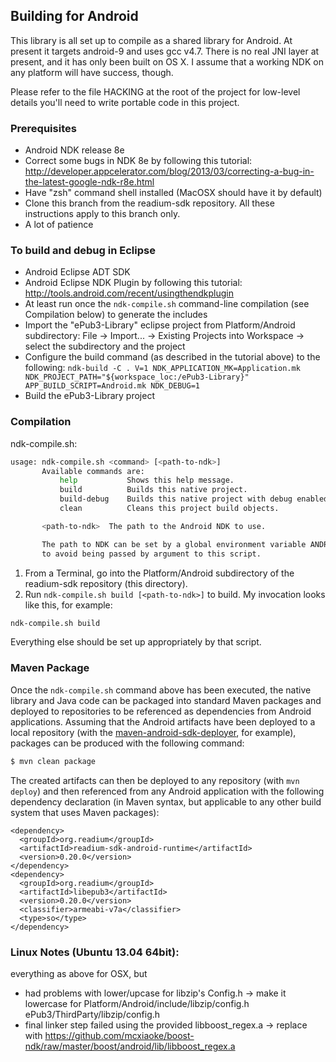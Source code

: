 ## Building for Android

This library is all set up to compile as a shared library for Android. At present it targets android-9 and uses gcc v4.7. There is no real JNI layer at present, and it has only been built on OS X. I assume that a working NDK on any platform will have success, though.

Please refer to the file HACKING at the root of the project for low-level details you'll need to write portable code in this project.

### Prerequisites

* Android NDK release 8e
* Correct some bugs in NDK 8e by following this tutorial:
    http://developer.appcelerator.com/blog/2013/03/correcting-a-bug-in-the-latest-google-ndk-r8e.html
* Have "zsh" command shell installed (MacOSX should have it by default)
* Clone this branch from the readium-sdk repository. All these instructions apply to this branch only.
* A lot of patience

### To build and debug in Eclipse

* Android Eclipse ADT SDK
* Android Eclipse NDK Plugin by following this tutorial:
    http://tools.android.com/recent/usingthendkplugin
* At least run once the `ndk-compile.sh` command-line compilation (see Compilation below) to generate the includes
* Import the "ePub3-Library" eclipse project from Platform/Android subdirectory:
    File -> Import... -> Existing Projects into Workspace -> select the subdirectory and the project
* Configure the build command (as described in the tutorial above) to the following:
    `ndk-build -C . V=1 NDK_APPLICATION_MK=Application.mk NDK_PROJECT_PATH="${workspace_loc:/ePub3-Library}" APP_BUILD_SCRIPT=Android.mk NDK_DEBUG=1`
* Build the ePub3-Library project

### Compilation

ndk-compile.sh:
```bash
usage: ndk-compile.sh <command> [<path-to-ndk>]
       Available commands are:
           help           Shows this help message.
           build          Builds this native project.
           build-debug    Builds this native project with debug enabled.
           clean          Cleans this project build objects.

       <path-to-ndk>  The path to the Android NDK to use.

       The path to NDK can be set by a global environment variable ANDROID_NDK,
       to avoid being passed by argument to this script.
```

1. From a Terminal, go into the Platform/Android subdirectory of the readium-sdk repository (this directory).
2. Run `ndk-compile.sh build [<path-to-ndk>]` to build. My invocation looks like this, for example:

```bash
ndk-compile.sh build
```

Everything else should be set up appropriately by that script.

### Maven Package

Once the `ndk-compile.sh` command above has been executed, the native library
and Java code can be packaged into standard Maven packages and deployed to
repositories to be referenced as dependencies from Android applications.
Assuming that the Android artifacts have been deployed to a local repository
(with the [maven-android-sdk-deployer](https://github.com/simpligility/maven-android-sdk-deployer),
for example), packages can be produced with the following command:

```bash
$ mvn clean package
```

The created artifacts can then be deployed to any repository (with `mvn deploy`)
and then referenced from any Android application with the following dependency
declaration (in Maven syntax, but applicable to any other build system that
uses Maven packages):

```
<dependency>
  <groupId>org.readium</groupId>
  <artifactId>readium-sdk-android-runtime</artifactId>
  <version>0.20.0</version>
</dependency>
<dependency>
  <groupId>org.readium</groupId>
  <artifactId>libepub3</artifactId>
  <version>0.20.0</version>
  <classifier>armeabi-v7a</classifier>
  <type>so</type>
</dependency>
```

### Linux Notes (Ubuntu 13.04 64bit):


everything as above for OSX, but

* had problems with lower/upcase for libzip's Config.h -> make it lowercase for
  Platform/Android/include/libzip/config.h
  ePub3/ThirdParty/libzip/config.h
* final linker step failed using the provided libboost_regex.a -> replace with
  https://github.com/mcxiaoke/boost-ndk/raw/master/boost/android/lib/libboost_regex.a
